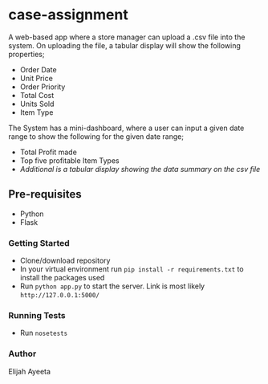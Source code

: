 # case-assignment

A web-based app where a store manager can upload a .csv file into the system. On uploading the file,
a tabular display will show the following properties;
* Order Date 
* Unit Price
* Order Priority
* Total Cost
* Units Sold
* Item Type

The System has a mini-dashboard, where a user can input a given date range to show the following for the given date range;
* Total Profit made
* Top five profitable Item Types
* *Additional is a tabular display showing the data summary on the csv file*

## Pre-requisites ##

* Python
* Flask

### Getting Started ###

* Clone/download repository
* In your virtual environment run `pip install -r requirements.txt` to install the packages used
* Run `python app.py` to start the server. Link is most likely `http://127.0.0.1:5000/`

### Running Tests ###

* Run `nosetests`

### Author ###

Elijah Ayeeta

